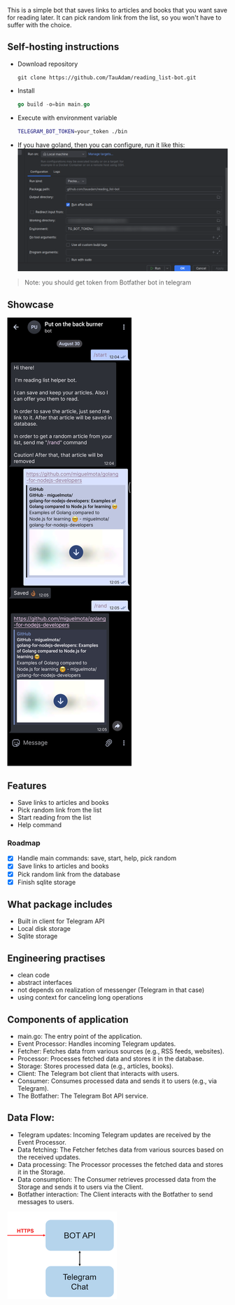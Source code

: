 This is a simple bot that saves links to articles and books that you want save for reading later.
It can pick random link from the list, so you won't have to suffer with the choice.

## Self-hosting instructions
- Download repository
  ```shell
  git clone https://github.com/TauAdam/reading_list-bot.git
  ```
- Install
    ```go
    go build -o=bin main.go
    ```
- Execute with environment variable
    ```bash
    TELEGRAM_BOT_TOKEN=your_token ./bin
    ```
- If you have goland, then you can configure, run it like this:
  ![img.png](img.png)

> Note: you should get token from Botfather bot in telegram

## Showcase

![img.jpg](img.jpg)

## Features

- Save links to articles and books
- Pick random link from the list
- Start reading from the list
- Help command

### Roadmap

- [x] Handle main commands: save, start, help, pick random
- [x] Save links to articles and books
- [x] Pick random link from the database
- [x] Finish sqlite storage

## What package includes

- Built in client for Telegram API
- Local disk storage
- Sqlite storage

## Engineering practises

- clean code
- abstract interfaces
- not depends on realization of messenger (Telegram in that case)
- using context for canceling long operations

## Components of application

- main.go: The entry point of the application.
- Event Processor: Handles incoming Telegram updates.
- Fetcher: Fetches data from various sources (e.g., RSS feeds, websites).
- Processor: Processes fetched data and stores it in the database.
- Storage: Stores processed data (e.g., articles, books).
- Client: The Telegram bot client that interacts with users.
- Consumer: Consumes processed data and sends it to users (e.g., via Telegram).
- The Botfather: The Telegram Bot API service.

## Data Flow:

- Telegram updates: Incoming Telegram updates are received by the Event Processor.
- Data fetching: The Fetcher fetches data from various sources based on the received updates.
- Data processing: The Processor processes the fetched data and stores it in the Storage.
- Data consumption: The Consumer retrieves processed data from the Storage and sends it to users via the Client.
- Botfather interaction: The Client interacts with the Botfather to send messages to users.

![Diagram](images.png)
